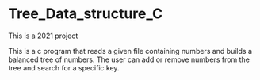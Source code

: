# Tree_Data_structure_C

This is a 2021 project

This is a c program that reads a given file containing numbers and builds a balanced tree of numbers. The user can add or remove numbers from the tree and search for a specific key. 
